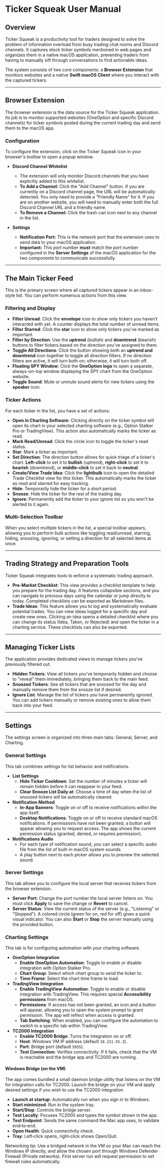 # Ticker Squeak User Manual

## Overview

Ticker Squeak is a productivity tool for traders designed to solve the problem of information overload from busy trading chat rooms and Discord channels. It captures stock ticker symbols mentioned in web pages and organizes them in a native macOS application, preventing traders from having to manually sift through conversations to find actionable ideas.

The system consists of two core components: a **Browser Extension** that monitors websites and a native **Swift macOS Client** where you interact with the captured tickers.

***

## Browser Extension

The browser extension is the data source for the Ticker Squeak application. Its job is to monitor supported websites (OneOption and specific Discord channels) for ticker symbols posted during the current trading day and send them to the macOS app.

### Configuration

To configure the extension, click on the Ticker Squeak icon in your browser's toolbar to open a popup window.

* **Discord Channel Whitelist**
    * The extension will only monitor Discord channels that you have explicitly added to this whitelist.
    * **To Add a Channel:** Click the "Add Channel" button. If you are currently on a Discord channel page, the URL will be automatically detected. You only need to provide a "Friendly Name" for it. If you are on another website, you will need to manually enter both the full Discord Channel URL and a friendly name.
    * **To Remove a Channel:** Click the trash can icon next to any channel in the list.

* **Settings**
    * **Notification Port:** This is the network port that the extension uses to send data to your macOS application.
    * **Important:** This port number **must** match the port number configured in the **Server Settings** of the macOS application for the two components to communicate successfully.

***

## The Main Ticker Feed

This is the primary screen where all captured tickers appear in an inbox-style list. You can perform numerous actions from this view.

### Filtering and Display

* **Filter Unread**: Click the **envelope** icon to show only tickers you haven't interacted with yet. A counter displays the total number of unread items.
* **Filter Starred**: Click the **star** icon to show only tickers you've marked as important.
* **Filter by Direction**: Use the **uptrend** (bullish) and **downtrend** (bearish) buttons to filter tickers based on the direction you've assigned to them.
* **Toggle All Directions**: Click the button showing both an **uptrend and downtrend** icon together to toggle all direction filters. If no direction filters are active, it will turn both on; otherwise, it will turn both off.
* **Floating SPY Window**: Click the **OneOption logo** to open a separate, always-on-top window displaying the SPY chart from the OneOption website.
* **Toggle Sound**: Mute or unmute sound alerts for new tickers using the **speaker** icon.

### Ticker Actions

For each ticker in the list, you have a set of actions:

* **Open in Charting Software**: Clicking directly on the ticker symbol will open its chart in your selected charting software (e.g., Option Stalker Pro or TradingView). This action also automatically marks the ticker as read.
* **Mark Read/Unread**: Click the circle icon to toggle the ticker's read status.
* **Star**: Mark a ticker as important.
* **Set Direction**: The direction button allows for quick triage of a ticker's chart. **Left-click** to set it to **bullish** (uptrend), **right-click** to set it to **bearish** (downtrend), or **middle-click** to set it back to **neutral**.
* **Create/View Trade Idea**: Click the **lightbulb** icon to open the detailed Trade Checklist view for this ticker. This automatically marks the ticker as read and starred for easy tracking.
* **Hide**: Temporarily hide the ticker for a short period.
* **Snooze**: Hide the ticker for the rest of the trading day.
* **Ignore**: Permanently add the ticker to your ignore list so you won't be alerted to it again.

### Multi-Selection Toolbar

When you select multiple tickers in the list, a special toolbar appears, allowing you to perform bulk actions like toggling read/unread, starring, hiding, snoozing, ignoring, or setting a direction for all selected items at once.

***

## Trading Strategy and Preparation Tools

Ticker Squeak integrates tools to enforce a systematic trading approach.

* **Pre-Market Checklist**: This view provides a checklist template to help you prepare for the trading day. It features collapsible sections, and you can navigate to previous days using the calendar or jump directly to today. Completed checklists can be exported as Markdown files.
* **Trade Ideas**: This feature allows you to log and systematically evaluate potential trades. You can view ideas logged for a specific day and create new ones. Clicking an idea opens a detailed checklist where you can change its status (Idea, Taken, or Rejected) and open the ticker in a charting service. These checklists can also be exported.

***

## Managing Ticker Lists

The application provides dedicated views to manage tickers you've previously filtered out.

* **Hidden Tickers**: View all tickers you've temporarily hidden and choose to "reveal" them immediately, bringing them back to the main feed.
* **Snoozed Tickers**: See all tickers that are snoozed for the day and manually remove them from the snooze list if desired.
* **Ignore List**: Manage the list of tickers you have permanently ignored. You can add tickers manually or remove existing ones to allow them back into your feed.

***

## Settings

The settings screen is organized into three main tabs: General, Server, and Charting.

### General Settings

This tab combines settings for list behavior and notifications.

* **List Settings**
    * **Hide Ticker Cooldown**: Set the number of minutes a ticker will remain hidden before it can reappear in your feed.
    * **Clear Snooze List Daily at**: Choose a time of day when the list of snoozed tickers will be automatically cleared.
* **Notification Method**
    * **In-App Banners**: Toggle on or off to receive notifications within the app itself.
    * **Desktop Notifications**: Toggle on or off to receive standard macOS notifications. If permissions have not been granted, a button will appear allowing you to request access. The app shows the current permission status (granted, denied, or requires permission).
* **Notifications Audio**
    * For each type of notification sound, you can select a specific audio file from the list of built-in macOS system sounds.
    * A play button next to each picker allows you to preview the selected sound.

### Server Settings

This tab allows you to configure the local server that receives tickers from the browser extension.

* **Server Port**: Change the port number the local server listens on. You must click **Apply** to save the change or **Revert** to cancel.
* **Server Status**: View the current status of the server (e.g., "Listening" or "Stopped"). A colored circle (green for on, red for off) gives a quick visual indicator. You can also **Start** or **Stop** the server manually using the provided button.

### Charting Settings

This tab is for configuring automation with your charting software.

* **OneOption Integration**
    * **Enable OneOption Automation**: Toggle to enable or disable integration with Option Stalker Pro.
    * **Chart Group**: Select which chart group to send the ticker to.
    * **Time Frame**: Select the chart time frame to load.
* **TradingView Integration**
    * **Enable TradingView Automation**: Toggle to enable or disable integration with TradingView. This requires special **Accessibility permissions** from macOS.
    * **Permissions**: If access has not been granted, an icon and a button will appear, allowing you to open the system prompt to grant permission. The app will reflect when access is granted.
    * **Tab Switching**: When enabled, you can configure the automation to switch to a specific tab within TradingView.
* **TC2000 Integration**
    * **Enable TC2000 Bridge**: Turns the integration on or off.
    * **Host**: Windows VM IP address (default `10.211.55.3`).
    * **Port**: Bridge port (default `5055`).
    * **Test Connection**: Verifies connectivity. If it fails, check that the VM is reachable and the bridge app and TC2000 are running.

#### Windows Bridge (on the VM)

The app comes bundled a small daemon bridge utility that listens on the VM for integration calls for TC2000.
Launch the bridge on your VM and apply desired settings if you wish to use the TC2000 integration

- **Launch at startup**: Automatically run when you sign in to Windows.
- **Start minimized**: Run in the system tray.
- **Start/Stop**: Controls the bridge server.
- **Test Locally**: Focuses TC2000 and types the symbol shown in the app.
- **Test Endpoint**: Sends the same command the Mac app uses, to validate end‑to‑end.
- **Open Health**: Quick connectivity check.
- **Tray**: Left‑click opens, right‑click shows Open/Quit.

Networking tip: Use a bridged network in the VM so your Mac can reach the Windows IP directly, and allow the chosen port through Windows Defender Firewall (Private networks). First server run will request permission to set firewall rules automatically. 
